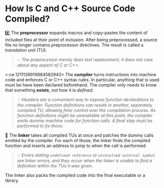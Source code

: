 # How Is C and C++ Source Code Compiled?

:hash: The **preprocessor** expands macros and copy-pastes the content of included files at their point of inclusion.
After being preprocessed, a source file no longer contains preprocessor directives. The result is called a _translation
unit_ (TU).

> :bulb: _The preprocessor merely does text replacement, it does not care about any aspect of C or C++._

<:ce:1211139919884582943> The **compiler** turns instructions into machine code and enforces C or C++ syntax rules. In
particular, anything that is used must be have been declared beforehand. The compiler only needs to know that something
**exists**, not how it is _defined_.

> :bulb: _Headers are a convenient way to expose function declarations to the compiler. Function definitions can reside
> in another, separately compiled TU, allowing finer control over the compilation process. As function definitions might
> be unavailable at this point, the compiler emits dummy machine code for function calls. A final step must be performed
> to fix those._

:link: The **linker** takes all compiled TUs at once and patches the dummy calls emitted by the compiler. For each of
those, the linker finds the compiled function and inserts an address to jump to when the call is performed.

> :bulb: _Errors stating `undefined reference` or `unresolved external symbol` are linker errors, and they occur when
> the linker is unable to find a definition within the TUs it was given._

The linker also packs the compiled code into the final executable or a library.
